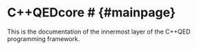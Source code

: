 # C++QEDcore #  {#mainpage}
This is the documentation of the innermost layer of the C++QED programming framework.
